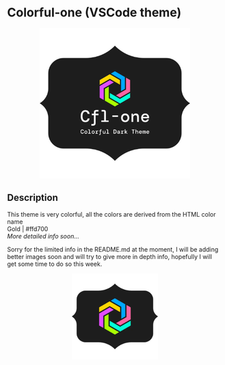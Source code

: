 # Colorful-one (VSCode theme)

<div align="center"><img src="img/logo-cflone-big.webp" alt="logo" width="70%"></div>

## Description

This theme is very colorful, all the colors are derived from the HTML color name\
Gold | #ffd700\
*More detailed info soon…*

Sorry for the limited info in the README.md at the moment, I will be adding better images soon and will try to give more in depth info, hopefully I will get some time to do so this week.

<div align="center"><img src="img/icon-md.webp" alt="icon" width="40%"></div>
